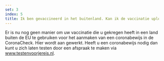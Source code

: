 ```yaml
---
set: 3
index: 5
title: Ik ben gevaccineerd in het buitenland. Kan ik de vaccinatie uploaden in de Nederlandse CoronaCheck-app?
---
```

Er is nu nog geen manier om uw vaccinatie die u gekregen heeft in een land buiten de EU te gebruiken voor het aanmaken van een coronabewijs in de CoronaCheck. Hier wordt aan gewerkt. Heeft u een coronabewijs nodig dan kunt u zich laten testen door een afspraak te maken via <a href="https://www.testenvoorjereis.nl" rel="noopener noreferrer" target="_blank" hreflang="nl">www.testenvoorjereis.nl</a>.

